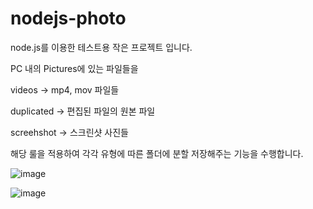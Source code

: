 # nodejs-photo
node.js를 이용한 테스트용 작은 프로젝트 입니다.

PC 내의 Pictures에 있는 파일들을

videos -> mp4, mov 파일들

duplicated -> 편집된 파일의 원본 파일

screehshot -> 스크린샷 사진들

해당 룰을 적용하여 각각 유형에 따른 폴더에 분할 저장해주는 기능을 수행합니다. 

![image](https://github.com/Lee-Soojin/Photo/assets/76468868/2fee6c99-eae8-4cb7-8d8d-373aeef735d2)


![image](https://github.com/Lee-Soojin/Photo/assets/76468868/7ab71d3f-290a-451b-a026-676db73e7239)
